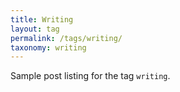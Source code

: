 ```yaml
---
title: Writing
layout: tag
permalink: /tags/writing/
taxonomy: writing
---
```


Sample post listing for the tag `writing`.
